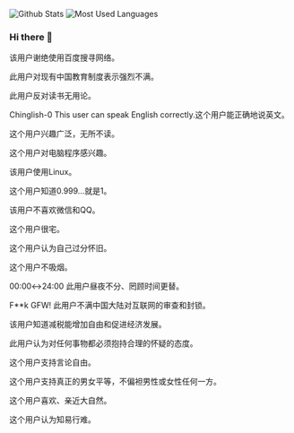 ![Github Stats](https://github-readme-stats.vercel.app/api?username=FlyRenxing&show_icons=true&theme=default&count_private=true) ![Most Used Languages](https://github-readme-stats.vercel.app/api/top-langs/?username=FlyRenxing&theme=default&layout=compact)

### Hi there 👋

该用户谢绝使用百度搜寻网络。

此用户对现有中国教育制度表示强烈不满。

此用户反对读书无用论。

Chinglish-0	This user can speak English correctly.这个用户能正确地说英文。

这个用户兴趣广泛，无所不读。

这个用户对电脑程序感兴趣。

该用户使用Linux。

这个用户知道0.999…就是1。

该用户不喜欢微信和QQ。

这个用户很宅。

这个用户认为自己过分怀旧。

这个用户不吸烟。

00:00↔24:00	此用户昼夜不分、罔顾时间更替。

F**k GFW!	此用户不满中国大陆对互联网的审查和封锁。

该用户知道减税能增加自由和促进经济发展。

此用户认为对任何事物都必须抱持合理的怀疑的态度。

这个用户支持言论自由。

这个用户支持真正的男女平等，不偏袒男性或女性任何一方。

这个用户喜欢、亲近大自然。

这个用户认为知易行难。
